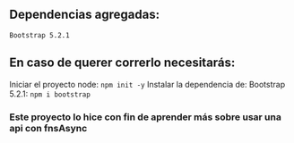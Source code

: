 ## Dependencias agregadas:
    Bootstrap 5.2.1

## En caso de querer correrlo necesitarás:
Iniciar el proyecto node:
    ```npm init -y```
Instalar la dependencia de:
Bootstrap 5.2.1: 
    ```npm i bootstrap```

### Este proyecto lo hice con fin de aprender más sobre usar una api con fnsAsync 
